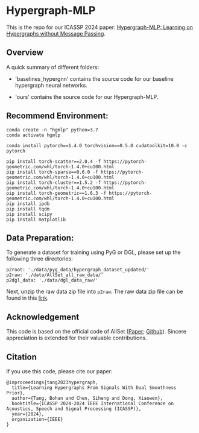 # Hypergraph-MLP

This is the repo for our ICASSP 2024 paper: [Hypergraph-MLP: Learning on Hypergraphs without Message Passing](https://arxiv.org/pdf/2312.09778).

## Overview

A quick summary of different folders:

- 'baselines_hypergnn' contains the source code for our baseline hypergraph neural networks.

- 'ours' contains the source code for our Hypergraph-MLP.

## Recommend Environment:
```
conda create -n "hgmlp" python=3.7
conda activate hgmlp
```
```
conda install pytorch==1.4.0 torchvision==0.5.0 cudatoolkit=10.0 -c pytorch
```
```
pip install torch-scatter==2.0.4 -f https://pytorch-geometric.com/whl/torch-1.4.0+cu100.html
pip install torch-sparse==0.6.0 -f https://pytorch-geometric.com/whl/torch-1.4.0+cu100.html
pip install torch-cluster==1.5.2 -f https://pytorch-geometric.com/whl/torch-1.4.0+cu100.html
pip install torch-geometric==1.6.3 -f https://pytorch-geometric.com/whl/torch-1.4.0+cu100.html
pip install ipdb
pip install tqdm
pip install scipy
pip install matplotlib
```
## Data Preparation:

To generate a dataset for training using PyG or DGL, please set up the following three directories:
```
p2root: './data/pyg_data/hypergraph_dataset_updated/'
p2raw: './data/AllSet_all_raw_data/'
p2dgl_data: './data/dgl_data_raw/'
```

Next, unzip the raw data zip file into `p2raw`. The raw data zip file can be found in this [link](https://github.com/jianhao2016/AllSet/tree/main/data/raw_data).

## Acknowledgement

This code is based on the official code of AllSet ([Paper](https://openreview.net/forum?id=hpBTIv2uy_E); [Github](https://github.com/jianhao2016/AllSet)). Sincere appreciation is extended for their valuable contributions.

## Citation

If you use this code, please cite our paper:

```
@inproceedings{tang2023hypergraph,
  title={Learning Hypergraphs From Signals With Dual Smoothness Prior},
  author={Tang, Bohan and Chen, Siheng and Dong, Xiaowen},
  booktitle={ICASSP 2024-2024 IEEE International Conference on Acoustics, Speech and Signal Processing (ICASSP)},
  year={2024},
  organization={IEEE}
}
```


